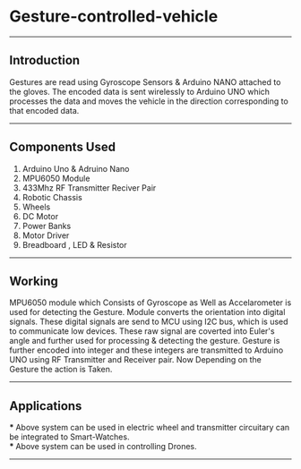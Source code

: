 # Gesture-controlled-vehicle
___

## Introduction

Gestures are read using Gyroscope Sensors & Arduino NANO attached to the gloves.
The encoded data is sent wirelessly to Arduino UNO which processes the data and moves the vehicle in the direction corresponding to that encoded data.

___

## Components Used

1. Arduino Uno & Adruino Nano <br/>
2. MPU6050 Module<br/>
3. 433Mhz RF Transmitter Reciver Pair <br/>
4. Robotic Chassis
5. Wheels
6. DC Motor
7. Power Banks
8. Motor Driver
9. Breadboard , LED & Resistor

___

## Working

MPU6050 module which Consists of Gyroscope as Well as Accelarometer is used for detecting the Gesture.
Module converts the orientation into digital signals. These digital signals are send to MCU using I2C bus, which is
used to communicate low devices. These raw signal are coverted into Euler's angle and further used for processing & detecting
the gesture. Gesture is further encoded into integer and these integers are transmitted to Arduino UNO using RF Transmitter and Receiver pair. Now Depending on the Gesture the action is Taken.
___

## Applications

<b> * </b> Above system can be used in electric wheel and transmitter circuitary can be integrated to Smart-Watches.<br/>
<b> * </b> Above system can be used in controlling Drones.

___
